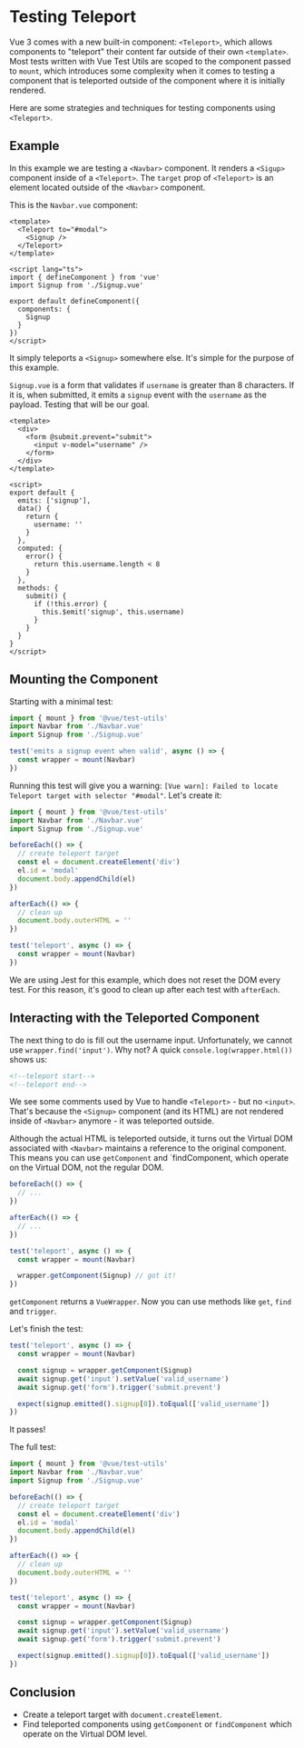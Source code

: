 # Testing Teleport

Vue 3 comes with a new built-in component: `<Teleport>`, which allows components to "teleport" their content far outside of their own `<template>`. Most tests written with Vue Test Utils are scoped to the component passed to `mount`, which introduces some complexity when it comes to testing a component that is teleported outside of the component where it is initially rendered.

Here are some strategies and techniques for testing components using `<Teleport>`.

## Example

In this example we are testing a `<Navbar>` component. It renders a `<Sigup>` component inside of a `<Teleport>`. The `target` prop of `<Teleport>` is an element located outside of the `<Navbar>` component.

This is the `Navbar.vue` component:

```vue
<template>
  <Teleport to="#modal">
    <Signup />
  </Teleport>
</template>

<script lang="ts">
import { defineComponent } from 'vue'
import Signup from './Signup.vue'

export default defineComponent({
  components: {
    Signup
  }
})
</script>
```

It simply teleports a `<Signup>` somewhere else. It's simple for the purpose of this example.

`Signup.vue` is a form that validates if `username` is greater than 8 characters. If it is, when submitted, it emits a `signup` event with the `username` as the payload. Testing that will be our goal.

```vue
<template>
  <div>
    <form @submit.prevent="submit">
      <input v-model="username" />
    </form>
  </div>
</template>

<script>
export default {
  emits: ['signup'],
  data() {
    return {
      username: ''
    }
  },
  computed: {
    error() {
      return this.username.length < 8
    }
  },
  methods: {
    submit() {
      if (!this.error) {
        this.$emit('signup', this.username)
      }
    }
  }
}
</script>
```

## Mounting the Component

Starting with a minimal test:

```ts
import { mount } from '@vue/test-utils'
import Navbar from './Navbar.vue'
import Signup from './Signup.vue'

test('emits a signup event when valid', async () => {
  const wrapper = mount(Navbar)
})
```

Running this test will give you a warning: `[Vue warn]: Failed to locate Teleport target with selector "#modal"`. Let's create it:

```ts {5-15}
import { mount } from '@vue/test-utils'
import Navbar from './Navbar.vue'
import Signup from './Signup.vue'

beforeEach(() => {
  // create teleport target
  const el = document.createElement('div')
  el.id = 'modal'
  document.body.appendChild(el)
})

afterEach(() => {
  // clean up
  document.body.outerHTML = ''
})

test('teleport', async () => {
  const wrapper = mount(Navbar)
})
```

We are using Jest for this example, which does not reset the DOM every test. For this reason, it's good to clean up after each test with `afterEach`.

## Interacting with the Teleported Component

The next thing to do is fill out the username input. Unfortunately, we cannot use `wrapper.find('input')`. Why not? A quick `console.log(wrapper.html())` shows us:

```html
<!--teleport start-->
<!--teleport end-->
```

We see some comments used by Vue to handle `<Teleport>` - but no `<input>`. That's because the `<Signup>` component (and its HTML) are not rendered inside of `<Navbar>` anymore - it was teleported outside.

Although the actual HTML is teleported outside, it turns out the Virtual DOM associated with `<Navbar>` maintains a reference to the original component. This means you can use `getComponent` and `findComponent, which operate on the Virtual DOM, not the regular DOM.

```ts {12}
beforeEach(() => {
  // ...
})

afterEach(() => {
  // ...
})

test('teleport', async () => {
  const wrapper = mount(Navbar)

  wrapper.getComponent(Signup) // got it!
})
```

`getComponent` returns a `VueWrapper`. Now you can use methods like `get`, `find` and `trigger`.

Let's finish the test:

```ts {4-8}
test('teleport', async () => {
  const wrapper = mount(Navbar)

  const signup = wrapper.getComponent(Signup)
  await signup.get('input').setValue('valid_username')
  await signup.get('form').trigger('submit.prevent')

  expect(signup.emitted().signup[0]).toEqual(['valid_username'])
})
```

It passes!

The full test:

```ts
import { mount } from '@vue/test-utils'
import Navbar from './Navbar.vue'
import Signup from './Signup.vue'

beforeEach(() => {
  // create teleport target
  const el = document.createElement('div')
  el.id = 'modal'
  document.body.appendChild(el)
})

afterEach(() => {
  // clean up
  document.body.outerHTML = ''
})

test('teleport', async () => {
  const wrapper = mount(Navbar)

  const signup = wrapper.getComponent(Signup)
  await signup.get('input').setValue('valid_username')
  await signup.get('form').trigger('submit.prevent')

  expect(signup.emitted().signup[0]).toEqual(['valid_username'])
})
```

## Conclusion

- Create a teleport target with `document.createElement`.
- Find teleported components using `getComponent` or `findComponent` which operate on the Virtual DOM level.
